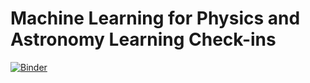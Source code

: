 # Machine Learning for Physics and Astronomy Learning Check-ins

[![Binder](https://mybinder.org/badge_logo.svg)](https://mybinder.org/v2/gh/TheRealJavioli/ml-physics-notebooks/HEAD)
